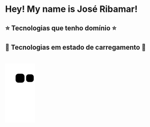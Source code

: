 # Hey! My name is José Ribamar!

## ⭐️  Tecnologias que tenho domínio  ⭐️

## 📖  Tecnologias em estado de carregamento 📖

#

![Snake animation](https://github.com/bacelarnetto/bacelarnetto/blob/output/github-contribution-grid-snake.svg)
